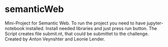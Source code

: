 # semanticWeb
Mini-Project for Semantic Web. 
To run the project you need to have jupyter-notebook installed. 
Install needed libraries and just press run button. 
The Script creates file submit.nt, that could be submittet to the challenge. 
Created by Anton Veynshter and Leonie Lender.
